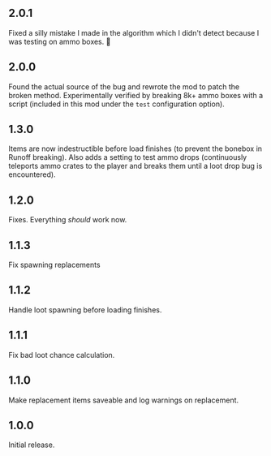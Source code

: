 ## 2.0.1

Fixed a silly mistake I made in the algorithm which I didn't detect because I was testing on ammo boxes. 🤦


## 2.0.0

Found the actual source of the bug and rewrote the mod to patch the broken method. Experimentally verified by breaking 8k+ ammo boxes with a script (included in this mod under the `test` configuration option).


## 1.3.0

Items are now indestructible before load finishes (to prevent the bonebox in Runoff breaking). Also adds a setting to test ammo drops (continuously teleports ammo crates to the player and breaks them until a loot drop bug is encountered).

## 1.2.0

Fixes. Everything *should* work now.

## 1.1.3

Fix spawning replacements

## 1.1.2

Handle loot spawning before loading finishes.

## 1.1.1

Fix bad loot chance calculation.

## 1.1.0

Make replacement items saveable and log warnings on replacement.

## 1.0.0

Initial release.

